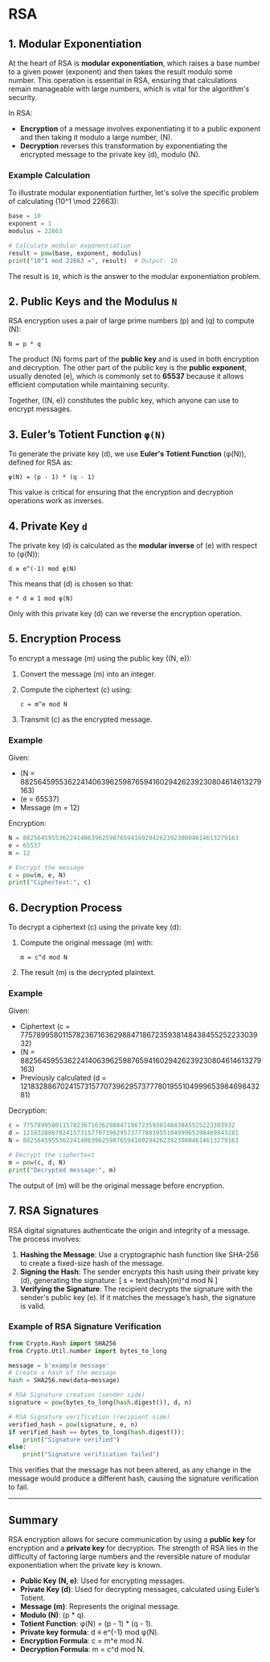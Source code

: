 

# RSA  

## 1. Modular Exponentiation

At the heart of RSA is **modular exponentiation**, which raises a base number to a given power (exponent) and then takes the result modulo some number. This operation is essential in RSA, ensuring that calculations remain manageable with large numbers, which is vital for the algorithm's security.

In RSA:
- **Encryption** of a message involves exponentiating it to a public exponent and then taking it modulo a large number, \(N\).
- **Decryption** reverses this transformation by exponentiating the encrypted message to the private key \(d\), modulo \(N\).

### Example Calculation

To illustrate modular exponentiation further, let's solve the specific problem of calculating \(10^1 \mod 22663\):

```python
base = 10
exponent = 1
modulus = 22663

# Calculate modular exponentiation
result = pow(base, exponent, modulus)
print("10^1 mod 22663 =", result)  # Output: 10
```

The result is `10`, which is the answer to the modular exponentiation problem.

## 2. Public Keys and the Modulus `N`

RSA encryption uses a pair of large prime numbers (p) and (q) to compute (N):

```
N = p * q
```

The product (N) forms part of the **public key** and is used in both encryption and decryption. The other part of the public key is the **public exponent**, usually denoted (e), which is commonly set to **65537** because it allows efficient computation while maintaining security.

Together, ((N, e)) constitutes the public key, which anyone can use to encrypt messages.

## 3. Euler’s Totient Function `φ(N)`

To generate the private key (d), we use **Euler's Totient Function** (φ(N)), defined for RSA as:

```
φ(N) = (p - 1) * (q - 1)
```

This value is critical for ensuring that the encryption and decryption operations work as inverses.

## 4. Private Key `d`

The private key (d) is calculated as the **modular inverse** of (e) with respect to (φ(N)):

```
d ≡ e^(-1) mod φ(N)
```

This means that (d) is chosen so that:

```
e * d ≡ 1 mod φ(N)
```

Only with this private key (d) can we reverse the encryption operation.

## 5. Encryption Process

To encrypt a message (m) using the public key ((N, e)):
1. Convert the message (m) into an integer.
2. Compute the ciphertext (c) using:

   ```c = m^e mod N```

3. Transmit (c) as the encrypted message.

### Example
Given:
- (N = 882564595536224140639625987659416029426239230804614613279163)
- (e = 65537)
- Message (m = 12)

Encryption:

```python
N = 882564595536224140639625987659416029426239230804614613279163
e = 65537
m = 12

# Encrypt the message
c = pow(m, e, N)
print("Ciphertext:", c)
```

## 6. Decryption Process

To decrypt a ciphertext (c) using the private key (d):
1. Compute the original message (m) with:

   ```m = c^d mod N```

2. The result (m) is the decrypted plaintext.

### Example
Given:
- Ciphertext (c = 77578995801157823671636298847186723593814843845525223303932)
- (N = 882564595536224140639625987659416029426239230804614613279163)
- Previously calculated (d = 121832886702415731577073962957377780195510499965398469843281)

Decryption:

```python
c = 77578995801157823671636298847186723593814843845525223303932
d = 121832886702415731577073962957377780195510499965398469843281
N = 882564595536224140639625987659416029426239230804614613279163

# Decrypt the ciphertext
m = pow(c, d, N)
print("Decrypted message:", m)
```

The output of (m) will be the original message before encryption.

## 7. RSA Signatures

RSA digital signatures authenticate the origin and integrity of a message. The process involves:

1. **Hashing the Message**: Use a cryptographic hash function like SHA-256 to create a fixed-size hash of the message.
2. **Signing the Hash**: The sender encrypts this hash using their private key (d), generating the signature:
   [
   s = text{hash}(m)^d mod N
   ]
3. **Verifying the Signature**: The recipient decrypts the signature with the sender's public key (e). If it matches the message’s hash, the signature is valid.

### Example of RSA Signature Verification

```python
from Crypto.Hash import SHA256
from Crypto.Util.number import bytes_to_long

message = b'example message'
# Create a hash of the message
hash = SHA256.new(data=message)

# RSA Signature creation (sender side)
signature = pow(bytes_to_long(hash.digest()), d, n)

# RSA Signature verification (recipient side)
verified_hash = pow(signature, e, n)
if verified_hash == bytes_to_long(hash.digest()):
    print("Signature verified")
else:
    print("Signature verification failed")
```

This verifies that the message has not been altered, as any change in the message would produce a different hash, causing the signature verification to fail.

---

## Summary

RSA encryption allows for secure communication by using a **public key** for encryption and a **private key** for decryption. The strength of RSA lies in the difficulty of factoring large numbers and the reversible nature of modular exponentiation when the private key is known.

- **Public Key (N, e)**: Used for encrypting messages.
- **Private Key (d)**: Used for decrypting messages, calculated using Euler’s Totient.
- **Message (m)**: Represents the original message.
- **Modulo (N)**: (p * q).
- **Totient Function**: φ(N) = (p - 1) * (q - 1).
- **Private key formula**: d ≡ e^{-1} mod φ(N).
- **Encryption Formula**: c = m^e mod N.
- **Decryption Formula**: m = c^d mod N.
